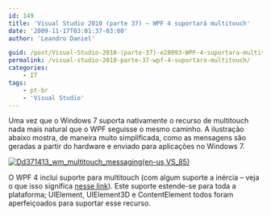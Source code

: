 ```yaml
---
id: 149
title: 'Visual Studio 2010 (parte 37) – WPF 4 suportará multitouch'
date: '2009-11-17T03:01:37-03:00'
author: 'Leandro Daniel'

guid: /post/Visual-Studio-2010-(parte-37)-e28093-WPF-4-suportara-multitouch.aspx
permalink: /visual-studio-2010-parte-37-wpf-4-suportara-multitouch/
categories:
    - IT
tags:
    - pt-br
    - 'Visual Studio'
---
```


Uma vez que o Windows 7 suporta nativamente o recurso de multitouch nada mais natural que o WPF seguisse o mesmo caminho. A ilustração abaixo mostra, de maneira muito simplificada, como as mensagens são geradas a partir do hardware e enviado para aplicações no Windows 7.

[![Dd371413_wm_multitouch_messaging(en-us,VS_85)](http://leandrodaniel.com/pics/WindowsLiveWriter/VisualStudio2010parte37LINQDeclarative/127F792C/Dd371413_wm_multitouch_messagingenusVS_85_thumb.png "Dd371413_wm_multitouch_messaging(en-us,VS_85)")](http://leandrodaniel.com/pics/WindowsLiveWriter/VisualStudio2010parte37LINQDeclarative/1C27E762/Dd371413_wm_multitouch_messagingenusVS_85.png)

O WPF 4 inclui suporte para multitouch (com algum suporte a inércia – veja o que isso significa [nesse link](http://msdn.microsoft.com/en-us/library/dd371413(VS.85))). Este suporte estende-se para toda a plataforma; UIElement, UIElement3D e ContentElement todos foram aperfeiçoados para suportar esse recurso.
